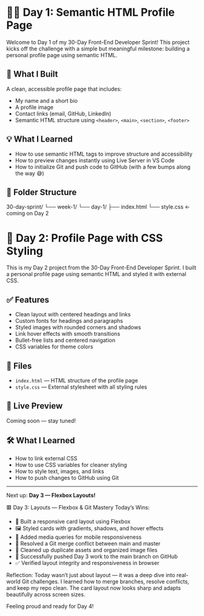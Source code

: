 # 🧑‍💻 Day 1: Semantic HTML Profile Page

Welcome to Day 1 of my 30-Day Front-End Developer Sprint! This project kicks off the challenge with a simple but meaningful milestone: building a personal profile page using semantic HTML.

## 🚀 What I Built

A clean, accessible profile page that includes:
- My name and a short bio
- A profile image
- Contact links (email, GitHub, LinkedIn)
- Semantic HTML structure using `<header>`, `<main>`, `<section>`, `<footer>`

## 💡 What I Learned

- How to use semantic HTML tags to improve structure and accessibility
- How to preview changes instantly using Live Server in VS Code
- How to initialize Git and push code to GitHub (with a few bumps along the way 😅)

## 📁 Folder Structure
30-day-sprint/ └── week-1/ └── day-1/ ├── index.html └── style.css  ← coming on Day 2

# 🎨 Day 2: Profile Page with CSS Styling

This is my Day 2 project from the 30-Day Front-End Developer Sprint. I built a personal profile page using semantic HTML and styled it with external CSS.

## ✅ Features

- Clean layout with centered headings and links
- Custom fonts for headings and paragraphs
- Styled images with rounded corners and shadows
- Link hover effects with smooth transitions
- Bullet-free lists and centered navigation
- CSS variables for theme colors

## 📁 Files

- `index.html` — HTML structure of the profile page
- `style.css` — External stylesheet with all styling rules

## 🚀 Live Preview

Coming soon — stay tuned!

## 🛠️ What I Learned

- How to link external CSS
- How to use CSS variables for cleaner styling
- How to style text, images, and links
- How to push changes to GitHub using Git

---
Next up: **Day 3 — Flexbox Layouts!**

🟥 Day 3: Layouts — Flexbox & Git Mastery
Today’s Wins:
- 🎨 Built a responsive card layout using Flexbox
- 🖼️ Styled cards with gradients, shadows, and hover effects
- 📱 Added media queries for mobile responsiveness
- 🔀 Resolved a Git merge conflict between main and master
- 🧹 Cleaned up duplicate assets and organized image files
- 🚀 Successfully pushed Day 3 work to the main branch on GitHub
- ✅ Verified layout integrity and responsiveness in browser

Reflection:
Today wasn’t just about layout — it was a deep dive into real-world Git challenges. I learned how to merge branches, resolve conflicts, and keep my repo clean. The card layout now looks sharp and adapts beautifully across screen sizes. 

Feeling proud and ready for Day 4!


